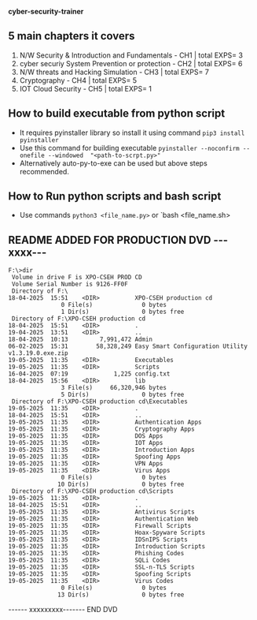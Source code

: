 **cyber-security-trainer**

## 5 main chapters it covers
1. N/W Security & Introduction and Fundamentals   -  CH1 | total EXPS= 3
2. cyber securiy System Prevention or protection  -  CH2 | total EXPS= 6
3. N/W threats and Hacking Simulation             -  CH3 | total EXPS= 7
4. Cryptography                                   -  CH4 | total EXPS= 5
5. IOT Cloud Security                             -  CH5 | total EXPS= 1

## How to build executable from python script

- It requires pyinstaller library so install it using command `pip3 install pyinstaller`
- Use this command for building executable `pyinstaller --noconfirm --onefile --windowed  "<path-to-scrpt.py>"`
- Alternatively auto-py-to-exe can be used but above steps recommended.

## How to Run python scripts and bash script

- Use commands `python3 <file_name.py>` or `bash <file_name.sh>

## README ADDED FOR PRODUCTION DVD ---xxxx---
```
F:\>dir
 Volume in drive F is XPO-CSEH PROD CD
 Volume Serial Number is 9126-FF0F
 Directory of F:\
18-04-2025  15:51    <DIR>          XPO-CSEH production cd
               0 File(s)              0 bytes
               1 Dir(s)               0 bytes free
 Directory of F:\XPO-CSEH production cd
18-04-2025  15:51    <DIR>          .
19-04-2025  13:51    <DIR>          ..
18-04-2025  10:13         7,991,472 Admin
06-02-2025  15:31        58,328,249 Easy Smart Configuration Utility v1.3.19.0.exe.zip
19-05-2025  11:35    <DIR>          Executables
19-05-2025  11:35    <DIR>          Scripts
16-04-2025  07:19             1,225 config.txt
18-04-2025  15:56    <DIR>          lib
               3 File(s)     66,320,946 bytes
               5 Dir(s)               0 bytes free
 Directory of F:\XPO-CSEH production cd\Executables
19-05-2025  11:35    <DIR>          .
18-04-2025  15:51    <DIR>          ..
19-05-2025  11:35    <DIR>          Authentication Apps
19-05-2025  11:35    <DIR>          Cryptography Apps
19-05-2025  11:35    <DIR>          DOS Apps
19-05-2025  11:35    <DIR>          IOT Apps
19-05-2025  11:35    <DIR>          Introduction Apps
19-05-2025  11:35    <DIR>          Spoofing Apps
19-05-2025  11:35    <DIR>          VPN Apps
19-05-2025  11:35    <DIR>          Virus Apps
               0 File(s)              0 bytes
              10 Dir(s)               0 bytes free
 Directory of F:\XPO-CSEH production cd\Scripts
19-05-2025  11:35    <DIR>          .
18-04-2025  15:51    <DIR>          ..
19-05-2025  11:35    <DIR>          Antivirus Scripts
19-05-2025  11:35    <DIR>          Authentication Web
19-05-2025  11:35    <DIR>          Firewall Scripts
19-05-2025  11:35    <DIR>          Hoax-Spyware Scripts
19-05-2025  11:35    <DIR>          IDSnIPS Scripts
19-05-2025  11:35    <DIR>          Introduction Scripts
19-05-2025  11:35    <DIR>          Phishing Codes
19-05-2025  11:35    <DIR>          SQLi Codes
19-05-2025  11:35    <DIR>          SSL-n-TLS Scripts
19-05-2025  11:35    <DIR>          Spoofing Scripts
19-05-2025  11:35    <DIR>          Virus Codes
               0 File(s)              0 bytes
              13 Dir(s)               0 bytes free

```
  ------ xxxxxxxxx-------   END DVD            
